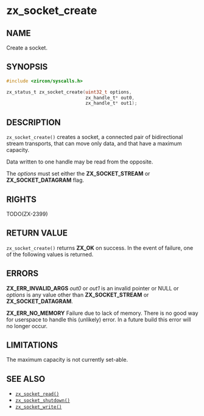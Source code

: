 # zx_socket_create

## NAME

<!-- Updated by update-docs-from-abigen, do not edit. -->

Create a socket.

## SYNOPSIS

<!-- Updated by update-docs-from-abigen, do not edit. -->

```c
#include <zircon/syscalls.h>

zx_status_t zx_socket_create(uint32_t options,
                             zx_handle_t* out0,
                             zx_handle_t* out1);
```

## DESCRIPTION

`zx_socket_create()` creates a socket, a connected pair of
bidirectional stream transports, that can move only data, and that
have a maximum capacity.

Data written to one handle may be read from the opposite.

The *options* must set either the **ZX_SOCKET_STREAM** or
**ZX_SOCKET_DATAGRAM** flag.

## RIGHTS

<!-- Updated by update-docs-from-abigen, do not edit. -->

TODO(ZX-2399)

## RETURN VALUE

`zx_socket_create()` returns **ZX_OK** on success. In the event of
failure, one of the following values is returned.

## ERRORS

**ZX_ERR_INVALID_ARGS**  *out0* or *out1* is an invalid pointer or NULL or
*options* is any value other than **ZX_SOCKET_STREAM** or **ZX_SOCKET_DATAGRAM**.

**ZX_ERR_NO_MEMORY**  Failure due to lack of memory.
There is no good way for userspace to handle this (unlikely) error.
In a future build this error will no longer occur.

## LIMITATIONS

The maximum capacity is not currently set-able.

## SEE ALSO

 - [`zx_socket_read()`]
 - [`zx_socket_shutdown()`]
 - [`zx_socket_write()`]

<!-- References updated by update-docs-from-abigen, do not edit. -->

[`zx_socket_read()`]: socket_read.md
[`zx_socket_shutdown()`]: socket_shutdown.md
[`zx_socket_write()`]: socket_write.md
